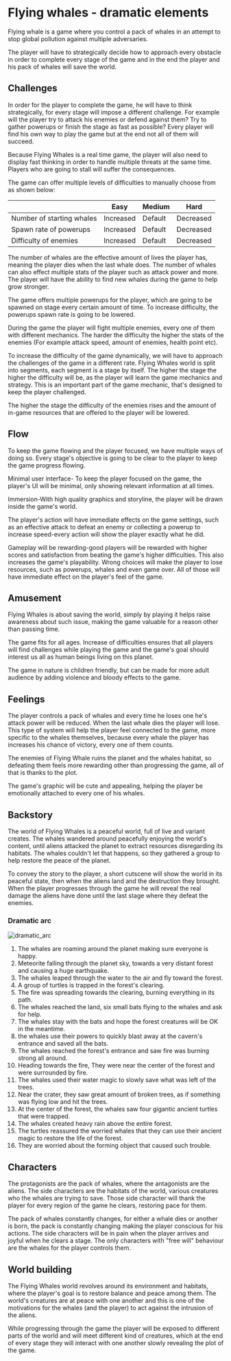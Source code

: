 
# Flying whales - dramatic elements

Flying whale is a game where you control a pack of whales in an attempt to stop global pollution against multiple adversaries.

The player will have to strategically decide how to approach every obstacle in order to complete every stage of the game and in the end the player and his pack of whales will save the world.

## Challenges

In order for the player to complete the game, he will have to think strategically, for every stage will impose a different challenge.
For example will the player try to attack his enemies or defend against them? Try to gather powerups or finish the stage as fast as possible?
Every player will find his own way to play the game but at the end not all of them will succeed.

Because Flying Whales is a real time game, the player will also need to display fast thinking in order to handle multiple threats at the same time. Players who are going to stall will suffer the consequences.

The game can offer multiple levels of difficulties to manually choose from as shown below:

|                           | Easy      | Medium  | Hard      |
|---------------------------|-----------|---------|-----------|
| Number of starting whales | Increased | Default | Decreased |
| Spawn rate of powerups    | Increased | Default | Decreased |
| Difficulty of enemies     | Increased | Default | Decreased |

The number of whales are the effective amount of lives the player has, meaning the player dies when the last whale does. The number of whales can also effect multiple stats of the player such as attack power and more. The player will have the ability to find new whales during the game to help grow stronger.

The game offers multiple powerups for the player, which are going to be spawned on stage every certain amount of time. To increase difficulty, the powerups spawn rate is going to be lowered.

During the game the player will fight multiple enemies, every one of them with different mechanics. The harder the difficulty the higher the stats of the enemies (For example attack speed, amount of enemies, health point etc).

To increase the difficulty of the game dynamically, we will have to approach the challenges of the game in a different rate. Flying Whales world is split into segments, each segment is a stage by itself. The higher the stage the higher the difficulty will be, as the player will learn the game mechanics and strategy. This is an important part of the game mechanic, that's designed to keep the player challenged.

The higher the stage the difficulty of the enemies rises and the amount of in-game resources that are offered to the player will be lowered.

## Flow

To keep the game flowing and the player focused, we have multiple ways of doing so.
Every stage's objective is going to be clear to the player to keep the game progress flowing.

Minimal user interface- To keep the player focused on the game, the player's UI will be minimal, only showing relevant information at all times.

Immersion-With high quality graphics and storyline, the player will be drawn inside the game's world.

The player's action will have immediate effects on the game settings, such as an effective attack to defeat an enemy or collecting a powerup to increase speed-every action will show the player exactly what he did.

Gameplay will be rewarding-good players will be rewarded with higher scores and satisfaction from beating the game's higher difficulties. This also increases the game's playability.
Wrong choices will make the player to lose resources, such as powerups, whales and even game over. All of those will have immediate effect on the player's feel of the game.

## Amusement

Flying Whales is about saving the world, simply by playing it helps raise awareness about such issue, making the game valuable for a reason other than passing time.

The game fits for all ages. Increase of difficulties ensures that all players will find challenges while playing the game and the game's goal should interest us all as human beings living on this planet.

The game in nature is children friendly, but can be made for more adult audience by adding violence and bloody effects to the game.

## Feelings

The player controls a pack of whales and every time he loses one he's attack power will be reduced. When the last whale dies the player will lose. This type of system will help the player feel connected to the game, more specific to the whales themselves, because every whale the player has increases his chance of victory, every one of them counts.

The enemies of Flying Whale ruins the planet and the whales habitat, so defeating them feels more rewarding other than progressing the game, all of that is thanks to the plot.

The game's graphic will be cute and appealing, helping the player be emotionally attached to every one of his whales.

## Backstory

The world of Flying Whales is a peaceful world, full of live and variant creates. The whales wandered around peacefully enjoying the world's content, until aliens attacked the planet to extract resources disregarding its habitats.
The whales couldn't let that happens, so they gathered a group to help restore the peace of the planet.

To convey the story to the player, a short cutscene will show the world in its peaceful state, then when the aliens land and the destruction they brought.
When the player progresses through the game he will reveal the real damage the aliens have done until the last stage where they defeat the enemies.


### Dramatic arc

![dramatic_arc](images/dramatic_arc.jpg)

1. The whales are roaming around the planet making sure everyone is happy.
2. Meteorite falling through the planet sky, towards a very distant forest and causing a huge earthquake.
3. The whales leaped through the water to the air and fly toward the forest.
4. A group of turtles is trapped in the forest's clearing.
5. The fire was spreading towards the clearing, burning everything in its path.
6. The whales reached the land, six small bats flying to the whales and ask for help.
7. The whales stay with the bats and hope the forest creatures will be OK in the meantime.
8. the whales use their powers to quickly blast away at the cavern's entrance and saved all the bats.
9. The whales reached the forest's entrance and saw fire was burning strong all around.
10. Heading towards the fire, They were near the center of the forest and were surrounded by fire.
11. The whales used their water magic to slowly save what was left of the trees.
12. Near the crater, they saw great amount of broken trees, as if something was flying low and hit the trees.
13. At the center of the forest, the whales saw four gigantic ancient turtles that were trapped.
14. The whales created heavy rain above the entire forest.
15. The turtles reassured the worried whales that they can use their ancient magic to restore the life of the forest.
16. They are worried about the forming object that caused such trouble.

## Characters

The protagonists are the pack of whales, where the antagonists are the aliens. The side characters are the habitats of the world, various creatures who the whales are trying to save.
Those side character will thank the player for every region of the game he clears, restoring pace for them.

The pack of whales constantly changes, for either a whale dies or another is born, the pack is constantly changing making the player conscious for his actions. The side characters will be in pain when the player arrives and joyful when he clears a stage. The only characters with "free will" behaviour are the whales for the player controls them.

## World building

The Flying Whales world revolves around its environment and habitats, where the player's goal is to restore balance and peace among them. The world's creatures are at peace with one another and this is one of the motivations for the whales (and the player) to act against the intrusion of the aliens.

While progressing through the game the player will be exposed to different parts of the world and will meet different kind of creatures, which at the end of every stage they will interact with one another slowly revealing the plot of the game.
